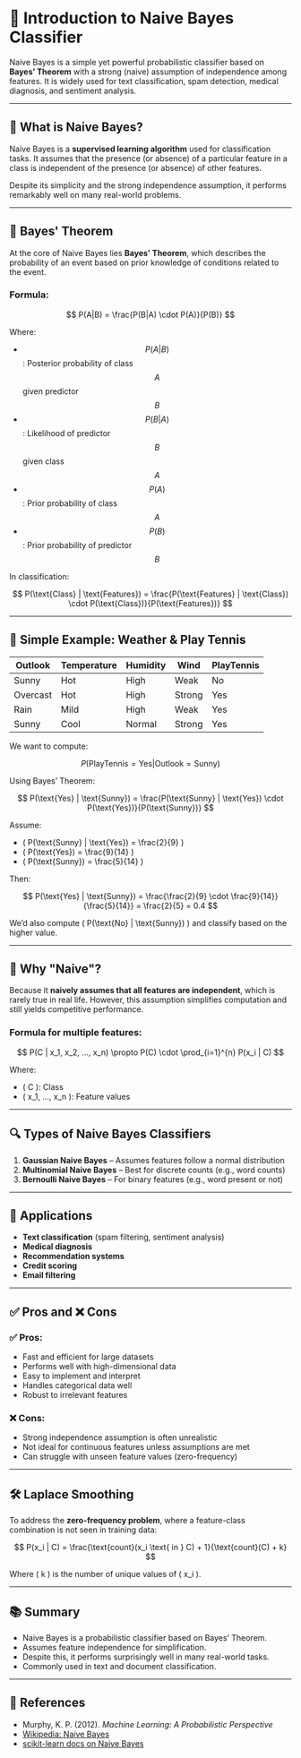 # 🧠 Introduction to Naive Bayes Classifier

Naive Bayes is a simple yet powerful probabilistic classifier based on **Bayes’ Theorem** with a strong (naive) assumption of independence among features. It is widely used for text classification, spam detection, medical diagnosis, and sentiment analysis.

---

## 📌 What is Naive Bayes?

Naive Bayes is a **supervised learning algorithm** used for classification tasks. It assumes that the presence (or absence) of a particular feature in a class is independent of the presence (or absence) of other features.

Despite its simplicity and the strong independence assumption, it performs remarkably well on many real-world problems.

---

## 📐 Bayes' Theorem

At the core of Naive Bayes lies **Bayes' Theorem**, which describes the probability of an event based on prior knowledge of conditions related to the event.

### **Formula:**

$$
P(A|B) = \frac{P(B|A) \cdot P(A)}{P(B)}
$$

Where:

- $$P(A|B)$$: Posterior probability of class $$A$$ given predictor $$B$$  
- $$P(B|A)$$: Likelihood of predictor $$B$$ given class $$A$$  
- $$P(A)$$: Prior probability of class $$A$$  
- $$P(B)$$: Prior probability of predictor $$B$$

In classification:

$$
P(\text{Class} | \text{Features}) = \frac{P(\text{Features} | \text{Class}) \cdot P(\text{Class})}{P(\text{Features})}
$$

---

## 🧮 Simple Example: Weather & Play Tennis

| Outlook | Temperature | Humidity | Wind  | PlayTennis |
|---------|-------------|----------|-------|------------|
| Sunny   | Hot         | High     | Weak  | No         |
| Overcast| Hot         | High     | Strong| Yes        |
| Rain    | Mild        | High     | Weak  | Yes        |
| Sunny   | Cool        | Normal   | Strong| Yes        |

We want to compute:

$$
P(\text{PlayTennis} = \text{Yes} | \text{Outlook} = \text{Sunny})
$$

Using Bayes’ Theorem:

$$
P(\text{Yes} | \text{Sunny}) = \frac{P(\text{Sunny} | \text{Yes}) \cdot P(\text{Yes})}{P(\text{Sunny})}
$$

Assume:

- \( P(\text{Sunny} | \text{Yes}) = \frac{2}{9} \)  
- \( P(\text{Yes}) = \frac{9}{14} \)  
- \( P(\text{Sunny}) = \frac{5}{14} \)

Then:

$$
P(\text{Yes} | \text{Sunny}) = \frac{\frac{2}{9} \cdot \frac{9}{14}}{\frac{5}{14}} = \frac{2}{5} = 0.4
$$

We’d also compute \( P(\text{No} | \text{Sunny}) \) and classify based on the higher value.

---

## 🤔 Why "Naive"?

Because it **naively assumes that all features are independent**, which is rarely true in real life. However, this assumption simplifies computation and still yields competitive performance.

### Formula for multiple features:

$$
P(C | x_1, x_2, ..., x_n) \propto P(C) \cdot \prod_{i=1}^{n} P(x_i | C)
$$

Where:

- \( C \): Class  
- \( x_1, ..., x_n \): Feature values

---

## 🔍 Types of Naive Bayes Classifiers

1. **Gaussian Naive Bayes** – Assumes features follow a normal distribution  
2. **Multinomial Naive Bayes** – Best for discrete counts (e.g., word counts)  
3. **Bernoulli Naive Bayes** – For binary features (e.g., word present or not)

---

## 💼 Applications

- **Text classification** (spam filtering, sentiment analysis)  
- **Medical diagnosis**  
- **Recommendation systems**  
- **Credit scoring**  
- **Email filtering**

---

## ✅ Pros and ❌ Cons

### ✅ Pros:
- Fast and efficient for large datasets  
- Performs well with high-dimensional data  
- Easy to implement and interpret  
- Handles categorical data well  
- Robust to irrelevant features

### ❌ Cons:
- Strong independence assumption is often unrealistic  
- Not ideal for continuous features unless assumptions are met  
- Can struggle with unseen feature values (zero-frequency)

---

## 🛠️ Laplace Smoothing

To address the **zero-frequency problem**, where a feature-class combination is not seen in training data:

$$
P(x_i | C) = \frac{\text{count}(x_i \text{ in } C) + 1}{\text{count}(C) + k}
$$

Where \( k \) is the number of unique values of \( x_i \).

---

## 📚 Summary

- Naive Bayes is a probabilistic classifier based on Bayes’ Theorem.  
- Assumes feature independence for simplification.  
- Despite this, it performs surprisingly well in many real-world tasks.  
- Commonly used in text and document classification.

---



## 📎 References

- Murphy, K. P. (2012). *Machine Learning: A Probabilistic Perspective*  
- [Wikipedia: Naive Bayes](https://en.wikipedia.org/wiki/Naive_Bayes_classifier)  
- [scikit-learn docs on Naive Bayes](https://scikit-learn.org/stable/modules/naive_bayes.html)
